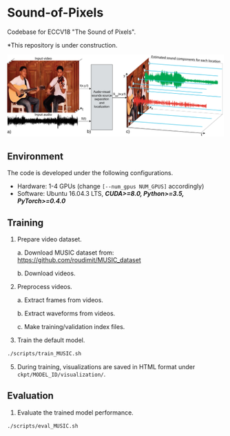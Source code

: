 # Sound-of-Pixels
Codebase for ECCV18 "The Sound of Pixels".

*This repository is under construction.

<img src="./teaser_abc.png"/>

## Environment
The code is developed under the following configurations.
- Hardware: 1-4 GPUs (change ```[--num_gpus NUM_GPUS]``` accordingly)
- Software: Ubuntu 16.04.3 LTS, ***CUDA>=8.0, Python>=3.5, PyTorch>=0.4.0***

## Training
1. Prepare video dataset.

    a. Download MUSIC dataset from: https://github.com/roudimit/MUSIC_dataset
    
    b. Download videos.

2. Preprocess videos. 

    a. Extract frames from videos.
  
    b. Extract waveforms from videos.

    c. Make training/validation index files.

3. Train the default model.
```bash
./scripts/train_MUSIC.sh
```

5. During training, visualizations are saved in HTML format under ```ckpt/MODEL_ID/visualization/```.

## Evaluation
1. Evaluate the trained model performance.
```bash
./scripts/eval_MUSIC.sh
```
